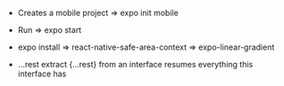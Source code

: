 - Creates a mobile project
  => expo init mobile

- Run
  => expo start

- expo install
  => react-native-safe-area-context
  => expo-linear-gradient

- ...rest
  extract {...rest} from an interface resumes everything this interface has
